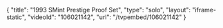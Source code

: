 {
    "title": "1993 SMint Prestige Proof Set",
    "type": "solo",
    "layout": "iframe-static",
    "videoId": "106021142",
    "url": "\/tvpembed\/106021142"
}